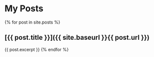 ---
---
# My Posts 

{% for post in site.posts %}
## [{{ post.title }}]({{ site.baseurl }}{{ post.url }})
{{ post.excerpt }}
{% endfor %} 